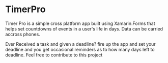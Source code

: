 # TimerPro
Timer Pro is a simple cross platform app built using Xamarin.Forms that helps set countdowns of events in a user's life in days. Data can be carried accross phones.

Ever Received a task and given a deadline? fire up the app and set your deadline and you get occasional reminders as to how many days left 
to deadline. Feel free to contribute to this project
